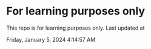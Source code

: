 # For learning purposes only
This repo is for learning purposes only.
Last updated at

Friday, January 5, 2024 4:14:57 AM

